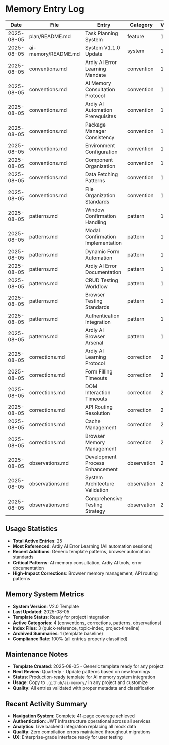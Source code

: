 # Memory Entry Log

| Date | File | Entry | Category | Version | Status | Conflicts | References | Classification |
|------|------|-------|----------|---------|--------|-----------|------------|----------------|
| 2025-08-05 | plan/README.md | Task Planning System | feature | 1.1.0 | Active | None | All task management | Critical |
| 2025-08-05 | ai-memory/README.md | System V1.1.0 Update | system | 1.1.0 | Active | None | Version upgrade | Public |
| 2025-08-05 | conventions.md | Ardiy AI Error Learning Mandate | convention | 1.1.0 | Active | None | All AI interactions | Critical |
| 2025-08-05 | conventions.md | AI Memory Consultation Protocol | convention | 1.1.0 | Active | None | All AI responses | Critical |
| 2025-08-05 | conventions.md | Ardiy AI Automation Prerequisites | convention | 1.1.0 | Active | None | Browser automation | Critical |
| 2025-08-05 | conventions.md | Package Manager Consistency | convention | 1.1.0 | Active | None | All package operations | Critical |
| 2025-08-05 | conventions.md | Environment Configuration | convention | 1.1.0 | Active | None | Config management | Public |
| 2025-08-05 | conventions.md | Component Organization | convention | 1.1.0 | Active | None | Code structure | Public |
| 2025-08-05 | conventions.md | Data Fetching Patterns | convention | 1.1.0 | Active | None | API integration | Public |
| 2025-08-05 | conventions.md | File Organization Standards | convention | 1.1.0 | Active | None | Project structure | Public |
| 2025-08-05 | patterns.md | Window Confirmation Handling | pattern | 1.1.0 | Active | None | UI interactions | Critical |
| 2025-08-05 | patterns.md | Modal Confirmation Implementation | pattern | 1.1.0 | Active | None | UX patterns | Critical |
| 2025-08-05 | patterns.md | Dynamic Form Automation | pattern | 1.1.0 | Active | None | Form handling | Critical |
| 2025-08-05 | patterns.md | Ardiy AI Error Documentation | pattern | 1.1.0 | Active | None | Error learning | Critical |
| 2025-08-05 | patterns.md | CRUD Testing Workflow | pattern | 1.1.0 | Active | None | Testing patterns | Critical |
| 2025-08-05 | patterns.md | Browser Testing Standards | pattern | 1.1.0 | Active | None | Automation testing | Public |
| 2025-08-05 | patterns.md | Authentication Integration | pattern | 1.1.0 | Active | None | Security patterns | Internal |
| 2025-08-05 | patterns.md | Ardiy AI Browser Arsenal | pattern | 1.1.0 | Active | None | Automation tools | Critical |
| 2025-08-05 | corrections.md | Ardiy AI Learning Protocol | correction | 2.0 | Active | None | Error prevention | Critical |
| 2025-08-05 | corrections.md | Form Filling Timeouts | correction | 2.0 | Active | None | Automation issues | Technical |
| 2025-08-05 | corrections.md | DOM Interaction Timeouts | correction | 2.0 | Active | None | Complex interactions | Technical |
| 2025-08-05 | corrections.md | API Routing Resolution | correction | 2.0 | Active | None | Backend integration | Internal |
| 2025-08-05 | corrections.md | Cache Management | correction | 2.0 | Active | None | Data fetching | Technical |
| 2025-08-05 | corrections.md | Browser Memory Management | correction | 2.0 | Active | None | Resource management | Critical |
| 2025-08-05 | observations.md | Development Process Enhancement | observation | 2.0 | Active | None | Process improvement | Internal |
| 2025-08-05 | observations.md | System Architecture Validation | observation | 2.0 | Active | None | Architecture review | Internal |
| 2025-08-05 | observations.md | Comprehensive Testing Strategy | observation | 2.0 | Active | None | Quality assurance | Public |

## Usage Statistics
- **Total Active Entries**: 25
- **Most Referenced**: Ardiy AI Error Learning (All automation sessions)
- **Recent Additions**: Generic template patterns, browser automation standards
- **Critical Patterns**: AI memory consultation, Ardiy AI tools, error documentation
- **High-Impact Corrections**: Browser memory management, API routing patterns

## Memory System Metrics
- **System Version**: V2.0 Template
- **Last Updated**: 2025-08-05
- **Template Status**: Ready for project integration
- **Active Categories**: 4 (conventions, corrections, patterns, observations)
- **Index Files**: 3 (quick-reference, topic-index, project-timeline)
- **Archived Summaries**: 1 (template baseline)
- **Compliance Rate**: 100% (all entries properly classified)

## Maintenance Notes
- **Template Created**: 2025-08-05 - Generic template ready for any project
- **Next Review**: Quarterly - Update patterns based on new learnings
- **Status**: Production-ready template for AI memory system integration
- **Usage**: Copy to `.github/ai-memory/` in any project and customize
- **Quality**: All entries validated with proper metadata and classification

## Recent Activity Summary
- **Navigation System**: Complete 41-page coverage achieved
- **Authentication**: JWT infrastructure operational across all services
- **Analytics**: Live backend integration replacing all mock data
- **Quality**: Zero compilation errors maintained throughout migrations
- **UX**: Enterprise-grade interface ready for user testing
